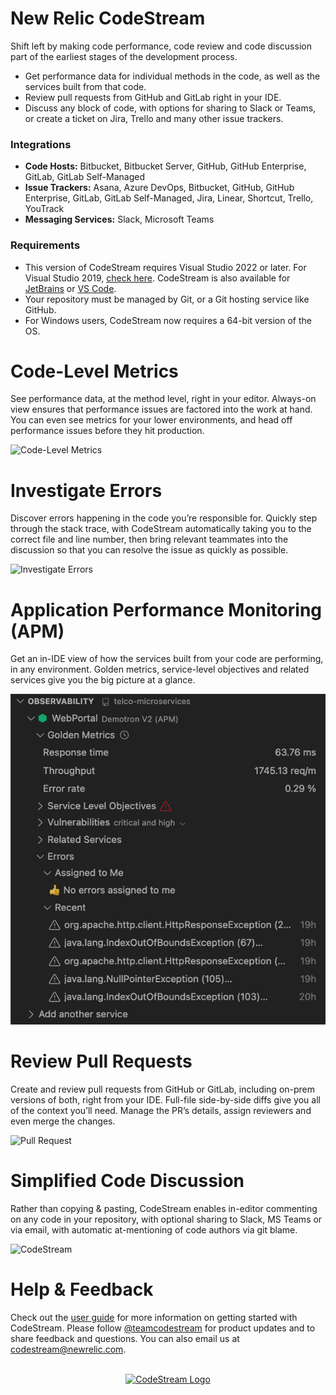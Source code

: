 # New Relic CodeStream

Shift left by making code performance, code review and code discussion part of the earliest stages of the development process. 

- Get performance data for individual methods in the code, as well as the services built from that code.
- Review pull requests from GitHub and GitLab right in your IDE.
- Discuss any block of code, with options for sharing to Slack or Teams, or create a ticket on Jira, Trello and many other issue trackers.

### Integrations

- **Code Hosts:** Bitbucket, Bitbucket Server, GitHub, GitHub Enterprise, GitLab, GitLab Self-Managed
- **Issue Trackers:** Asana, Azure DevOps, Bitbucket, GitHub, GitHub Enterprise, GitLab, GitLab Self-Managed, Jira, Linear, Shortcut, Trello, YouTrack
- **Messaging Services:** Slack, Microsoft Teams

### Requirements

- This version of CodeStream requires Visual Studio 2022 or later. For Visual Studio 2019, [check here](https://marketplace.visualstudio.com/items?itemName=CodeStream.codestream-vs). CodeStream is also available for [JetBrains](https://plugins.jetbrains.com/plugin/12206-codestream) or [VS Code](https://marketplace.visualstudio.com/items?itemName=CodeStream.codestream).
- Your repository must be managed by Git, or a Git hosting service like GitHub.
- For Windows users, CodeStream now requires a 64-bit version of the OS.

# Code-Level Metrics

See performance data, at the method level, right in your editor. Always-on view ensures that performance issues are factored into the work at hand. You can even see metrics for your lower environments, and head off performance issues before they hit production.

![Code-Level Metrics](https://raw.githubusercontent.com/TeamCodeStream/CodeStream/develop/images/marketplace-vs-clm.png)

# Investigate Errors

Discover errors happening in the code you’re responsible for. Quickly step through the stack trace, with CodeStream automatically taking you to the correct file and line number, then bring relevant teammates into the discussion so that you can resolve the issue as quickly as possible.

![Investigate Errors](https://raw.githubusercontent.com/TeamCodeStream/CodeStream/develop/images/marketplace-vs-error.png)

# Application Performance Monitoring (APM)

Get an in-IDE view of how the services built from your code are performing, in any environment. Golden metrics, service-level objectives and related services give you the big picture at a glance.

![Application Performance Monitoring](https://raw.githubusercontent.com/TeamCodeStream/CodeStream/develop/images/marketplace-vsc-slt.png)

# Review Pull Requests

Create and review pull requests from GitHub or GitLab, including on-prem versions of both, right from your IDE. Full-file side-by-side diffs give you all of the context you’ll need. Manage the PR’s details, assign reviewers and even merge the changes. 

![Pull Request](https://raw.githubusercontent.com/TeamCodeStream/CodeStream/develop/images/marketplace-vs-prs.png)

# Simplified Code Discussion

Rather than copying & pasting, CodeStream enables in-editor commenting on any code in your repository, with optional sharing to Slack, MS Teams or via email, with automatic at-mentioning of code authors via git blame.

![CodeStream](https://raw.githubusercontent.com/TeamCodeStream/CodeStream/master/images/animated/DiscussCode-VS.gif)

# Help & Feedback

Check out the [user guide](https://docs.newrelic.com/docs/codestream/) for more information on getting started with CodeStream. Please follow [@teamcodestream](http://twitter.com/teamcodestream) for product updates and to share feedback and questions. You can also email us at codestream@newrelic.com.

<p align="center">
  <br />
  <a title="Learn more about CodeStream" href="https://codestream.com?utm_source=vsmarket&utm_medium=banner&utm_campaign=codestream"><img src="https://alt-images.codestream.com/codestream_logo_vsmarketplace.png" alt="CodeStream Logo" /></a>
</p>

